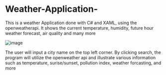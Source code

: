 # Weather-Application-
This is a weather Application done with C# and XAML, using the openweatherapi. It shows the current temperature, humidity, future hour weather forecast, air quality and many more 

![image](https://user-images.githubusercontent.com/90071124/179385604-ab1648ff-d830-438f-94d2-bb3af66dac8d.png)

The user will input a city name on the top left corner. By clicking search, the program will utilize the openweather api and illustrate various information such as temperature, surise/sunset, pollution index, weather forcasting, and more
